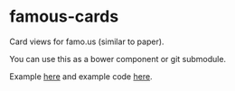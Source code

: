 famous-cards
============

Card views for famo.us (similar to paper).

You can use this as a bower component or git submodule.

Example [here](famous-cards.meteor.com) and example code [here](https://github.com/jperl/famous-cards-example).
